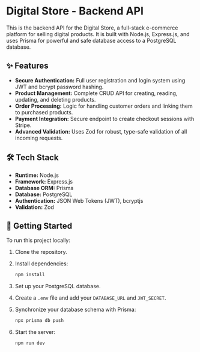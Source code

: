 # Digital Store - Backend API

This is the backend API for the Digital Store, a full-stack e-commerce platform for selling digital products. It is built with Node.js, Express.js, and uses Prisma for powerful and safe database access to a PostgreSQL database.

## ✨ Features

- **Secure Authentication:** Full user registration and login system using JWT and bcrypt password hashing.
- **Product Management:** Complete CRUD API for creating, reading, updating, and deleting products.
- **Order Processing:** Logic for handling customer orders and linking them to purchased products.
- **Payment Integration:** Secure endpoint to create checkout sessions with Stripe.
- **Advanced Validation:** Uses Zod for robust, type-safe validation of all incoming requests.

## 🛠️ Tech Stack

- **Runtime:** Node.js
- **Framework:** Express.js
- **Database ORM:** Prisma
- **Database:** PostgreSQL
- **Authentication:** JSON Web Tokens (JWT), bcryptjs
- **Validation:** Zod

## 🚀 Getting Started

To run this project locally:

1. Clone the repository.
2. Install dependencies:

    ```bash
    npm install
    ```

3. Set up your PostgreSQL database.
4. Create a `.env` file and add your `DATABASE_URL` and `JWT_SECRET`.
5. Synchronize your database schema with Prisma:

    ```bash
    npx prisma db push
    ```

6. Start the server:

    ```bash
    npm run dev 
    ```
